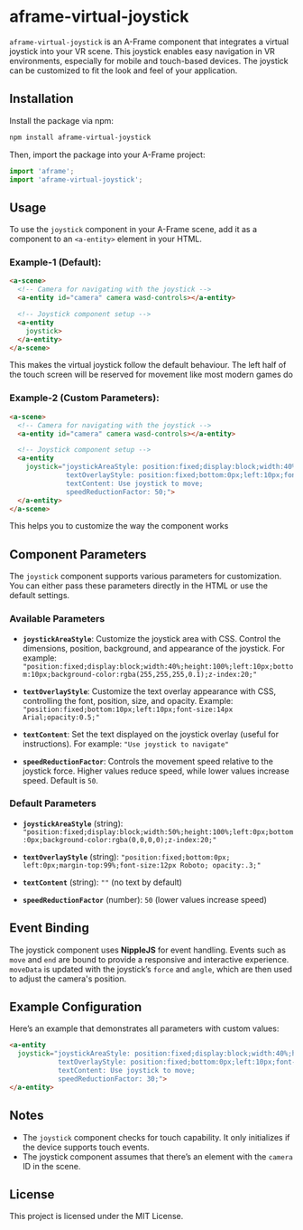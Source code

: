 
# aframe-virtual-joystick

`aframe-virtual-joystick` is an A-Frame component that integrates a virtual joystick into your VR scene. This joystick enables easy navigation in VR environments, especially for mobile and touch-based devices. The joystick can be customized to fit the look and feel of your application.

## Installation

Install the package via npm:

```bash
npm install aframe-virtual-joystick
```

Then, import the package into your A-Frame project:

```javascript
import 'aframe';
import 'aframe-virtual-joystick';
```

## Usage

To use the `joystick` component in your A-Frame scene, add it as a component to an `<a-entity>` element in your HTML. 

### Example-1 (Default):

```html
<a-scene>
  <!-- Camera for navigating with the joystick -->
  <a-entity id="camera" camera wasd-controls></a-entity>

  <!-- Joystick component setup -->
  <a-entity 
    joystick>
  </a-entity>
</a-scene>
```

This makes the virtual joystick follow the default behaviour. The left half of the touch screen will be reserved for movement like most modern games do


### Example-2 (Custom Parameters):

```html
<a-scene>
  <!-- Camera for navigating with the joystick -->
  <a-entity id="camera" camera wasd-controls></a-entity>

  <!-- Joystick component setup -->
  <a-entity 
    joystick="joystickAreaStyle: position:fixed;display:block;width:40%;height:100%;left:0px;bottom:0px;background-color:rgba(0,0,0,0.1);z-index:20;
              textOverlayStyle: position:fixed;bottom:0px;left:10px;font-size:14px Arial;opacity:0.3;
              textContent: Use joystick to move;
              speedReductionFactor: 50;">
  </a-entity>
</a-scene>
```

This helps you to customize the way the component works

## Component Parameters

The `joystick` component supports various parameters for customization. You can either pass these parameters directly in the HTML or use the default settings.


### Available Parameters

- **`joystickAreaStyle`**: Customize the joystick area with CSS. Control the dimensions, position, background, and appearance of the joystick. For example: `"position:fixed;display:block;width:40%;height:100%;left:10px;bottom:10px;background-color:rgba(255,255,255,0.1);z-index:20;"`

- **`textOverlayStyle`**: Customize the text overlay appearance with CSS, controlling the font, position, size, and opacity. Example: `"position:fixed;bottom:10px;left:10px;font-size:14px Arial;opacity:0.5;"`

- **`textContent`**: Set the text displayed on the joystick overlay (useful for instructions). For example: `"Use joystick to navigate"`

- **`speedReductionFactor`**: Controls the movement speed relative to the joystick force. Higher values reduce speed, while lower values increase speed. Default is `50`.


### Default Parameters

- **`joystickAreaStyle`** (string): `"position:fixed;display:block;width:50%;height:100%;left:0px;bottom:0px;background-color:rgba(0,0,0,0);z-index:20;"`
  
- **`textOverlayStyle`** (string): `"position:fixed;bottom:0px; left:0px;margin-top:99%;font-size:12px Roboto; opacity:.3;"`
  
- **`textContent`** (string): `""` (no text by default)
  
- **`speedReductionFactor`** (number): `50` (lower values increase speed)



## Event Binding

The joystick component uses **NippleJS** for event handling. Events such as `move` and `end` are bound to provide a responsive and interactive experience. `moveData` is updated with the joystick’s `force` and `angle`, which are then used to adjust the camera's position.

## Example Configuration

Here’s an example that demonstrates all parameters with custom values:

```html
<a-entity 
  joystick="joystickAreaStyle: position:fixed;display:block;width:40%;height:100%;left:0px;bottom:0px;background-color:rgba(0,0,0,0.1);z-index:20;
            textOverlayStyle: position:fixed;bottom:0px;left:10px;font-size:14px Arial;opacity:0.3;
            textContent: Use joystick to move;
            speedReductionFactor: 30;">
</a-entity>
```

## Notes

- The `joystick` component checks for touch capability. It only initializes if the device supports touch events.
- The joystick component assumes that there’s an element with the `camera` ID in the scene.

## License

This project is licensed under the MIT License.

